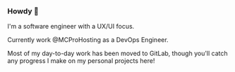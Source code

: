 ### Howdy 👋

I'm a software engineer with a UX/UI focus.

Currently work @MCProHosting as a DevOps Engineer.

Most of my day-to-day work has been moved to GitLab, though you'll catch any progress I make on my personal projects here!
